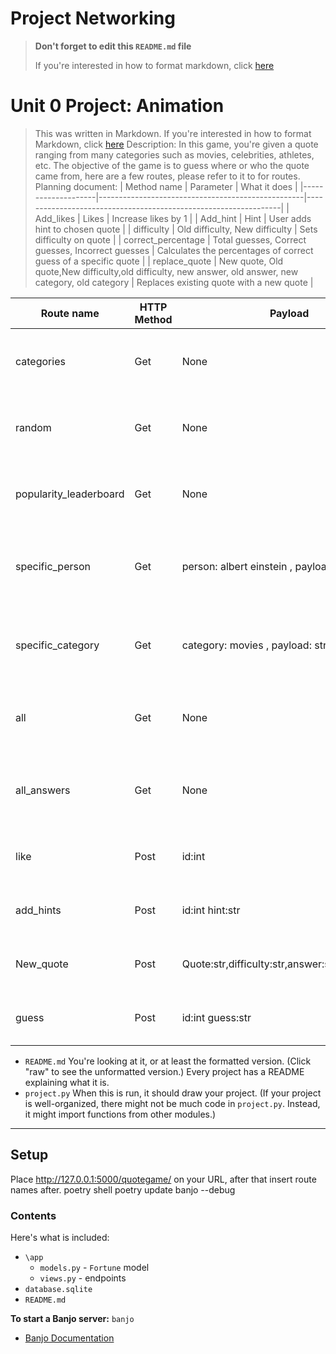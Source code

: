 # Project Networking


> **Don't forget to edit this `README.md` file**
>
> If you're interested in how to format markdown, click [here](https://www.markdownguide.org/basic-syntax/#images-1)

# Unit 0 Project: Animation
>
> This was written in Markdown. If you're interested in how to format Markdown, click [here](https://www.markdownguide.org/basic-syntax/#images-1)
Description: In this game, you're given a quote ranging from many categories such as movies, celebrities, athletes, etc. The objective of the game is to guess where or who the quote came from, here are a few routes, please refer to it to for routes.
Planning document:
| Method name        | Parameter                                         | What it does                                                    |
|--------------------|---------------------------------------------------|-----------------------------------------------------------------|
| Add_likes          | Likes                                             | Increase likes by 1                                             |
| Add_hint           | Hint                                              | User adds hint to chosen quote                                  |
| difficulty         | Old difficulty, New difficulty                    | Sets difficulty on quote                                        |
| correct_percentage | Total guesses, Correct guesses, Incorrect guesses | Calculates the percentages of correct guess of a specific quote |
| replace_quote      | New quote, Old quote,New difficulty,old difficulty, new answer, old answer, new category, old category                              | Replaces existing quote with a new quote                        |

| Route name             | HTTP Method | Payload                                | Success JSON                                                                                                     | Error JSON                                                  |
|------------------------|-------------|----------------------------------------|------------------------------------------------------------------------------------------------------------------|-------------------------------------------------------------|
| categories             | Get         | None                                   | Categories: [Athletes,Artists,Movies,Celebrities]                                                                | Error:"Unable to fetch categories, please try again."       |
| random            | Get         | None                                   | Quote: "I have a dream" Author: Martin Luther King                                                               | Error:"Unable to fetch random quote, please try again." |
| popularity_leaderboard | Get         | None                                   | Leaderboard:  Quote: "I have a dream" Likes: 223 Quote " You must be the change you wish to be" Likes:153        | Error:"Unable to fetch leaderboard, please try again."      |
| specific_person        | Get         | person: albert einstein , payload: str | "Imagination is everything" Likes 53 "If you cant explain it simply you dont understand it well enough" Likes 27 | Error:"Unable to find specific person, please try again."   |
| specific_category        | Get         | category: movies , payload: str | "Life is like a box of chocolates" Likes 53 "I'm gonna make him an offer he cant refuse" Likes 27 | Error:"Unable to find specific person, please try again."   |
| all                    | Get         | None                                   | All quotes                                                                                                       | Error:"Unable to fetch all quotes, please try again."       |
| all_answers                    | Get         | None                                   | All quotes with answers                                                                                                       | Error:"Unable to fetch all quote answers, please try again."       |
|like         | Post        | id:int                                 | message: "likes increased successfully" likes:15                                                                 | Error:"Unable to like, please try again."                   |
| add_hints               | Post        | id:int hint:str                        | message: "Hint added successfully" hint: "This quote is from a famous play"                                      | Error:"Unable to add hint, please try again."               |
| New_quote              | Post        | Quote:str,difficulty:str,answer:str,category:str                              | message: "Quote added successfully" id:12                                                                        | Error:"Failed to add quote, please try again."              |
| guess                  | Post        | id:int guess:str                       | correct:true message: "Correct! the quote is from Romeo and Juliet."                                             | Error:"Quote not found, please try again."                  |


- `README.md` You're looking at it, or at least the formatted version. (Click "raw" to see the unformatted version.) Every project has a README explaining what it is.
- `project.py` When this is run, it should draw your project. (If your project is well-organized, there might not be much code in `project.py`. Instead, it might import functions from other modules.)




---

## Setup
Place http://127.0.0.1:5000/quotegame/ on your URL, after that insert route names after.
poetry shell
poetry update
banjo --debug
### Contents

Here's what is included:
- `\app`
    - `models.py` - `Fortune` model
    - `views.py` - endpoints
- `database.sqlite`  
- `README.md` 

**To start a Banjo server:** `banjo` 
- [Banjo Documentation](https://the-isf-academy.github.io/banjo_docs/)



